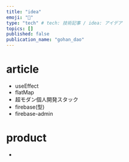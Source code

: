 ```yaml
---
title: "idea"
emoji: "🦍"
type: "tech" # tech: 技術記事 / idea: アイデア
topics: []
published: false
publication_name: "gohan_dao"
---
```


# article

- useEffect
- flatMap
- 超モダン個人開発スタック
- firebase(型)
- firebase-admin

# product

-
